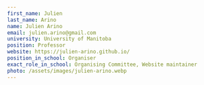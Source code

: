 ```yaml
---
first_name: Julien
last_name: Arino
name: Julien Arino
email: julien.arino@gmail.com
university: University of Manitoba
position: Professor
website: https://julien-arino.github.io/
position_in_school: Organiser
exact_role_in_school: Organising Committee, Website maintainer
photo: /assets/images/julien-arino.webp
---
```



